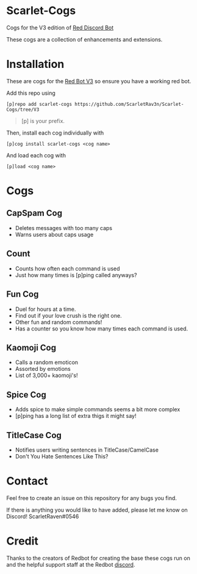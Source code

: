 # Scarlet-Cogs
Cogs for the V3 edition of [Red Discord Bot](https://github.com/Cog-Creators/Red-DiscordBot)

These cogs are a collection of enhancements and extensions.

# Installation
These are cogs for the [Red Bot V3](https://github.com/Cog-Creators/Red-DiscordBot/tree/V3/develop) so ensure you have a working red bot.

Add this repo using

`[p]repo add scarlet-cogs https://github.com/ScarletRav3n/Scarlet-Cogs/tree/V3`    

>[p] is your prefix.

Then, install each cog individually with

`[p]cog install scarlet-cogs <cog name>`

And load each cog with

`[p]load <cog name>`

# Cogs

## CapSpam Cog
* Deletes messages with too many caps
* Warns users about caps usage

## Count
* Counts how often each command is used
* Just how many times is [p]ping called anyways?

## Fun Cog
* Duel for hours at a time.
* Find out if your love crush is the right one.
* Other fun and random commands!
* Has a counter so you know how many times each command is used.

## Kaomoji Cog
* Calls a random emoticon
* Assorted by emotions
* List of 3,000+ kaomoji's!

## Spice Cog
* Adds spice to make simple commands seems a bit more complex
* [p]ping has a long list of extra thigs it might say!

## TitleCase Cog
* Notifies users writing sentences in TitleCase/CamelCase
* Don't You Hate Sentences Like This?

# Contact
Feel free to create an issue on this repository for any bugs you find.

If there is anything you would like to have added, please let me know on Discord!
ScarletRaven#0546
# Credit
Thanks to the creators of Redbot for creating the base these cogs run on and the helpful support staff at the Redbot [discord](https://discord.gg/red).
